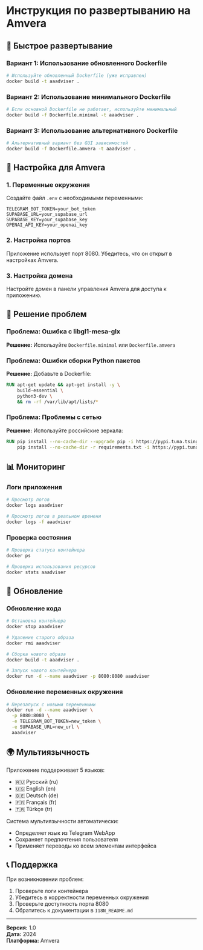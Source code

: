 # Инструкция по развертыванию на Amvera

## 🚀 Быстрое развертывание

### Вариант 1: Использование обновленного Dockerfile
```bash
# Используйте обновленный Dockerfile (уже исправлен)
docker build -t aaadviser .
```

### Вариант 2: Использование минимального Dockerfile
```bash
# Если основной Dockerfile не работает, используйте минимальный
docker build -f Dockerfile.minimal -t aaadviser .
```

### Вариант 3: Использование альтернативного Dockerfile
```bash
# Альтернативный вариант без GUI зависимостей
docker build -f Dockerfile.amvera -t aaadviser .
```

## 🔧 Настройка для Amvera

### 1. Переменные окружения
Создайте файл `.env` с необходимыми переменными:
```env
TELEGRAM_BOT_TOKEN=your_bot_token
SUPABASE_URL=your_supabase_url
SUPABASE_KEY=your_supabase_key
OPENAI_API_KEY=your_openai_key
```

### 2. Настройка портов
Приложение использует порт 8080. Убедитесь, что он открыт в настройках Amvera.

### 3. Настройка домена
Настройте домен в панели управления Amvera для доступа к приложению.

## 🐛 Решение проблем

### Проблема: Ошибка с libgl1-mesa-glx
**Решение:** Используйте `Dockerfile.minimal` или `Dockerfile.amvera`

### Проблема: Ошибки сборки Python пакетов
**Решение:** Добавьте в Dockerfile:
```dockerfile
RUN apt-get update && apt-get install -y \
    build-essential \
    python3-dev \
    && rm -rf /var/lib/apt/lists/*
```

### Проблема: Проблемы с сетью
**Решение:** Используйте российские зеркала:
```dockerfile
RUN pip install --no-cache-dir --upgrade pip -i https://pypi.tuna.tsinghua.edu.cn/simple/ && \
    pip install --no-cache-dir -r requirements.txt -i https://pypi.tuna.tsinghua.edu.cn/simple/
```

## 📊 Мониторинг

### Логи приложения
```bash
# Просмотр логов
docker logs aaadviser

# Просмотр логов в реальном времени
docker logs -f aaadviser
```

### Проверка состояния
```bash
# Проверка статуса контейнера
docker ps

# Проверка использования ресурсов
docker stats aaadviser
```

## 🔄 Обновление

### Обновление кода
```bash
# Остановка контейнера
docker stop aaadviser

# Удаление старого образа
docker rmi aaadviser

# Сборка нового образа
docker build -t aaadviser .

# Запуск нового контейнера
docker run -d --name aaadviser -p 8080:8080 aaadviser
```

### Обновление переменных окружения
```bash
# Перезапуск с новыми переменными
docker run -d --name aaadviser \
  -p 8080:8080 \
  -e TELEGRAM_BOT_TOKEN=new_token \
  -e SUPABASE_URL=new_url \
  aaadviser
```

## 🌍 Мультиязычность

Приложение поддерживает 5 языков:
- 🇷🇺 Русский (ru)
- 🇺🇸 English (en)
- 🇩🇪 Deutsch (de)
- 🇫🇷 Français (fr)
- 🇹🇷 Türkçe (tr)

Система мультиязычности автоматически:
- Определяет язык из Telegram WebApp
- Сохраняет предпочтения пользователя
- Применяет переводы ко всем элементам интерфейса

## 📞 Поддержка

При возникновении проблем:
1. Проверьте логи контейнера
2. Убедитесь в корректности переменных окружения
3. Проверьте доступность порта 8080
4. Обратитесь к документации в `I18N_README.md`

---

**Версия:** 1.0  
**Дата:** 2024  
**Платформа:** Amvera
